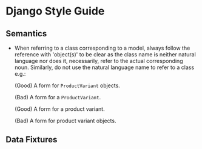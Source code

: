 # Django Style Guide

## Semantics

- When referring to a class corresponding to a model, always follow the
  reference with 'object(s)' to be clear as the class name is neither natural
  language nor does it, necessarily, refer to the actual corresponding noun.
  Similarly, do not use the natural language name to refer to a class e.g.:

  (Good) A form for `ProductVariant` objects.

  (Bad) A form for a `ProductVariant`.

  (Good) A form for a product variant.

  (Bad) A form for product variant objects.

## Data Fixtures

<!-- Directory structure -->
